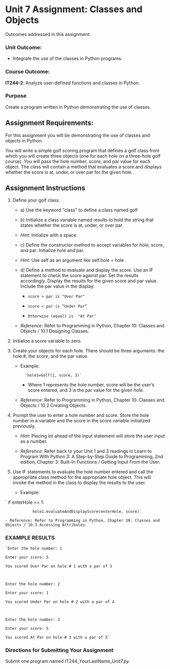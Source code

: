 # Unit 7 Assignment: Classes and Objects

Outcomes addressed in this assignment: 

### Unit Outcome: 

- Integrate the use of the classes in Python programs.

### Course Outcome: 

**IT244-2**: Analyze user-defined functions and classes in Python. 

### Purpose

Create a program written in Python demonstrating the use of classes.

## Assignment Requirements:

For this assignment you will be demonstrating the use of classes and objects in Python.

You will write a simple golf scoring program that defines a golf class from which you will create three objects (one for each hole on a three-hole golf course). You will pass the hole number, score, and par value for each object. The class will contain a method that evaluates a score and displays whether the score is at, under, or over par for the given hole.

## Assignment Instructions

1. Define your golf class.

	- a) Use the keyword "class" to define a class named golf

	- b) Initialize a class variable named results to hold the string that states whether the score is at, under, or over par.

	- *Hint*: Initialize with a space.

	- c) Define the constructor method to accept variables for hole, score, and par. Initialize hole and par.

	- *Hint*: Use self as an argument like self.hole = hole

	- d) Define a method to evaluate and display the score. Use an IF statement to check the score against par. Set the results accordingly. Display the results for the given score and par value. Include the par value in the display.

		- `score > par is "Over Par"`

		- `score < par is “Under Par”`

		- `Otherwise (equal) is  "At Par"`

	- *Reference*: Refer to Programming in Python, Chapter 10: Classes and Objects / 10.1 Designing Classes.

2. Initialize a score variable to zero.

3. Create your objects for each hole. There should be three arguments: the hole #, the score, and the par value.

	- Example:

			`hole1=Golf(1, score, 3)`

		- Where 1 represents the hole number, score will be the user’s score entered, and 3 is the par value for the given hole.

	- *Reference*: Refer to Programming in Python, Chapter 10: Classes and Objects / 10.2 Creating Objects.

4. Prompt the user to enter a hole number and score. Store the hole number in a variable and the score in the score variable initialized previously.

	- *Hint*: Placing int ahead of the input statement will store the user input as a number.

	- *Reference*: Refer back to your Unit 1 and 3 readings in Learn to Program With Python 3: A Step-by-Step Guide to Programming, 2nd edition, Chapter 3: Built-In Functions / Getting Input From the User.

5. Use IF statements to evaluate the hole number entered and call the appropriate class method for the appropriate hole object. This will invoke the method in the class to display the results to the user.

	- Example:

`			if enterHole == 1:

				hole1.evaluateAndDisplayScore(enterHole, score)`

	- Reference: Refer to Programming in Python, Chapter 10: Classes and Objects / 10.3 Accessing Attributes.

### EXAMPLE RESULTS

	`Enter the hole number: 1
	
	Enter your score: 5
	
	You scored Over Par on hole # 1 with a par of 3
	
	 
	
	Enter the hole number: 2
	
	Enter your score: 1
	
	You scored Under Par on hole # 2 with a par of 4
	
	 
	
	Enter the hole number: 3
	
	Enter your score: 5
	
	You scored At Par on hole # 3 with a par of 5`

### Directions for Submitting Your Assignment

Submit one program named IT244_YourLastName_Unit7.py.